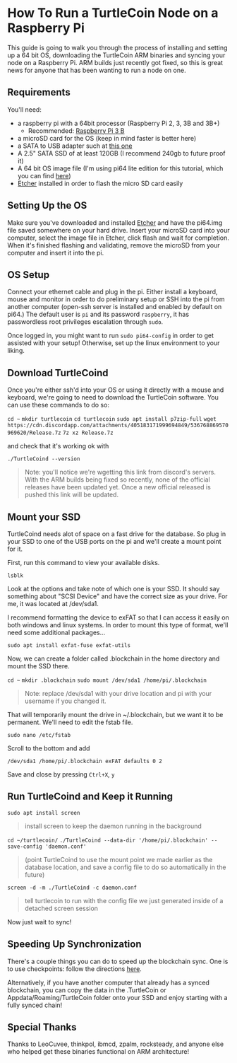 # How To Run a TurtleCoin Node on a Raspberry Pi

This guide is going to walk you through the process of installing and setting up a 64 bit OS, downloading the TurtleCoin ARM binaries and syncing your node on a Raspberry Pi. ARM builds just recently got fixed, so this is great news for anyone that has been wanting to run a node on one.

## Requirements

You'll need: 

 - a raspberry pi with a 64bit processor (Raspberry Pi 2, 3, 3B and 3B+)
	 - Recommended: [Raspberry Pi 3 B](https://www.amazon.com/ELEMENT-Element14-Raspberry-Pi-Motherboard/dp/B07BDR5PDW/ref=sr_1_4?keywords=raspberry%20pi%203%20b&qid=1548102902&sr=8-4)
- a microSD card for the OS (keep in mind faster is better here)
- a SATA to USB adapter such at [this one](https://www.amazon.com/StarTech-com-SATA-Drive-Adapter-Cable/dp/B00HJZJI84/ref=sr_1_3?keywords=startech%20usb%20to%20sata&qid=1548102862&sr=8-3)
- A 2.5" SATA SSD of at least 120GB (I recommend 240gb to future proof it)
- A 64 bit OS image file (I'm using pi64 lite edition for this tutorial, which you can find [here](https://github.com/bamarni/pi64/releases))  
- [Etcher](https://www.google.com/search?client=firefox-b-1-ab&q=etcher) installed in order to flash the micro SD card easily

## Setting Up the OS

Make sure you've downloaded and installed [Etcher](https://www.google.com/search?client=firefox-b-1-ab&q=etcher) and have the pi64.img file saved somewhere on your hard drive. Insert your microSD card into your computer, select the image file in Etcher, click flash and wait for completion. When it's finished flashing and validating, remove the microSD from your computer and insert it into the pi. 

## OS Setup

Connect your ethernet cable and plug in the pi. Either install a keyboard, mouse and monitor in order to do preliminary setup or SSH into the pi from another computer (open-ssh server is installed and enabled by default on pi64.)  The default user is `pi` and its password `raspberry`, it has passwordless root privileges escalation through `sudo`.

Once logged in, you might want to run `sudo pi64-config` in order to get assisted with your setup! Otherwise, set up the linux environment to your liking.

## Download TurtleCoind

Once you're either ssh'd into your OS or using it directly with a mouse and keyboard, we're going to need to download the TurtleCoin software. You can use these commands to do so:

`cd ~`
`mkdir turtlecoin`
`cd turtlecoin`
`sudo apt install p7zip-full`
`wget https://cdn.discordapp.com/attachments/405183171999694849/536768869570969620/Release.7z`
`7z xz Release.7z`

and check that it's working ok with 

`./TurtleCoind --version`

>Note: you'll notice we're wgetting this link from discord's servers. With the ARM builds being fixed so recently, none of the official releases have been updated yet. Once a new official released is pushed this link will be updated.

## Mount your SSD

TurtleCoind needs alot of space on a fast drive for the database. So plug in your SSD to one of the USB ports on the pi and we'll create a mount point for it.

First, run this command to view your available disks.

`lsblk`

Look at the options and take note of which one is your SSD. It should say something about "SCSI Device" and have the correct size as your drive. For me, it was located at /dev/sda1.

I recommend formatting the device to exFAT so that I can access it easily on both windows and linux systems. In order to mount this type of format, we'll need some additional packages...

`sudo apt install exfat-fuse exfat-utils`

Now, we can create a folder called .blockchain in the home directory and mount the SSD there.

`cd ~`
`mkdir .blockchain`
`sudo mount /dev/sda1 /home/pi/.blockchain`

>Note: replace /dev/sda1 with your drive location and pi with your username if you changed it.

That will temporarily mount the drive in ~/.blockchain, but we want it to be permanent. We'll need to edit the fstab file.

`sudo nano /etc/fstab`

Scroll to the bottom and add 

`/dev/sda1 /home/pi/.blockchain exFAT defaults 0 2`

Save and close by pressing `Ctrl+X`, `y`

## Run TurtleCoind and Keep it Running

`sudo apt install screen`

> install screen to keep the daemon running in the background

`cd ~/turtlecoin/`
`./TurtleCoind --data-dir '/home/pi/.blockchain' --save-config 'daemon.conf'`  

>(point TurtleCoind to use the mount point we made earlier as the database location, and save a config file to do so automatically in the future)

`screen -d -m ./TurtleCoind -c daemon.conf` 

>tell turtlecoin to run with the config file we just generated inside of a detached screen session

Now just wait to sync!

## Speeding Up Synchronization

There's a couple things you can do to speed up the blockchain sync. One is to use checkpoints: follow the directions [here](Using-checkpoints).

Alternatively, if you have another computer that already has a synced blockchain, you can copy the data in the .TurtleCoin or Appdata/Roaming/TurtleCoin folder onto your SSD and enjoy starting with a fully synced chain!

## Special Thanks

Thanks to LeoCuvee, thinkpol, ibmcd, zpalm, rocksteady, and anyone else who helped get these binaries functional on ARM architecture! 
